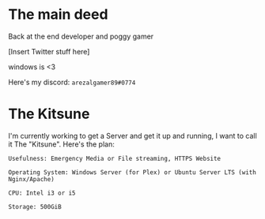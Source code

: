 # The main deed
Back at the end developer and poggy gamer


[Insert Twitter stuff here]



windows is <3

Here's my discord: `arezalgamer89#0774`

# The Kitsune

I'm currently working to get a Server and get it up and running, I want to call it The "Kitsune". Here's the plan:



```
Usefulness: Emergency Media or File streaming, HTTPS Website

Operating System: Windows Server (for Plex) or Ubuntu Server LTS (with Nginx/Apache)

CPU: Intel i3 or i5

Storage: 500GiB


```

